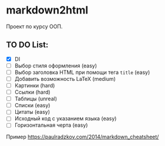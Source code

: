 # markdown2html

Проект по курсу ООП.

## TO DO List:

- [x] DI
- [ ] Выбор стиля оформления (easy)
- [ ] Выбор заголовка HTML при помощи тега `title` (easy)
- [ ] Добавить возможность LaTeX (medium)
- [ ] Картинки (hard)
- [ ] Ссылки (hard)
- [ ] Таблицы (unreal)
- [ ] Списки (easy)
- [ ] Цитаты (easy)
- [ ] Исходный код с указанием языка (easy)
- [ ] Горизонтальная черта (easy)

Пример https://paulradzkov.com/2014/markdown_cheatsheet/



